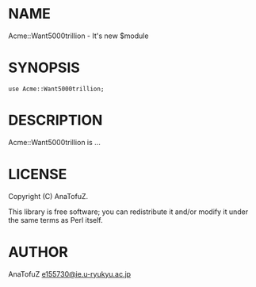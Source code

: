 # NAME

Acme::Want5000trillion - It's new $module

# SYNOPSIS

    use Acme::Want5000trillion;

# DESCRIPTION

Acme::Want5000trillion is ...

# LICENSE

Copyright (C) AnaTofuZ.

This library is free software; you can redistribute it and/or modify
it under the same terms as Perl itself.

# AUTHOR

AnaTofuZ <e155730@ie.u-ryukyu.ac.jp>
